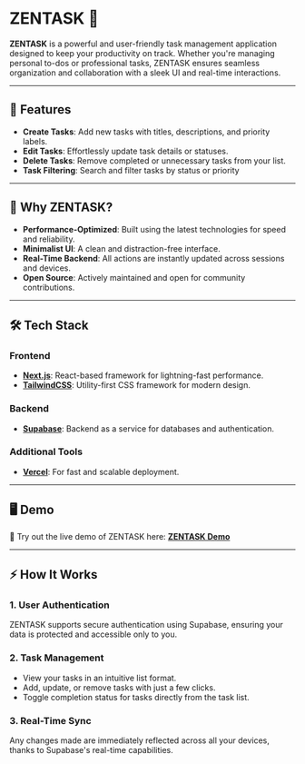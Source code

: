 # ZENTASK 🎯

**ZENTASK** is a powerful and user-friendly task management application designed to keep your productivity on track. Whether you're managing personal to-dos or professional tasks, ZENTASK ensures seamless organization and collaboration with a sleek UI and real-time interactions. 

---

## 🌟 Features

- **Create Tasks**: Add new tasks with titles, descriptions, and priority labels.
- **Edit Tasks**: Effortlessly update task details or statuses.
- **Delete Tasks**: Remove completed or unnecessary tasks from your list.
- **Task Filtering**: Search and filter tasks by status or priority

---

## 🎯 Why ZENTASK?

- **Performance-Optimized**: Built using the latest technologies for speed and reliability.
- **Minimalist UI**: A clean and distraction-free interface.
- **Real-Time Backend**: All actions are instantly updated across sessions and devices.
- **Open Source**: Actively maintained and open for community contributions.

---

## 🛠️ Tech Stack

### Frontend
- **[Next.js](https://nextjs.org/)**: React-based framework for lightning-fast performance.
- **[TailwindCSS](https://tailwindcss.com/)**: Utility-first CSS framework for modern design.

### Backend
- **[Supabase](https://supabase.com/)**: Backend as a service for databases and authentication.

### Additional Tools
- **[Vercel](https://vercel.com/)**: For fast and scalable deployment.
---

## 🖥️ Demo

🎉 Try out the live demo of ZENTASK here: **[ZENTASK Demo](https://zentask-manager.vercel.app/)**  

---

## ⚡ How It Works

### 1. User Authentication
ZENTASK supports secure authentication using Supabase, ensuring your data is protected and accessible only to you.

### 2. Task Management
- View your tasks in an intuitive list format.
- Add, update, or remove tasks with just a few clicks.
- Toggle completion status for tasks directly from the task list.

### 3. Real-Time Sync
Any changes made are immediately reflected across all your devices, thanks to Supabase's real-time capabilities.


